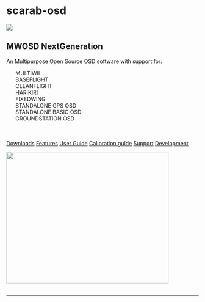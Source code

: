 # scarab-osd
[![](https://www.paypalobjects.com/en_GB/i/btn/btn_donate_SM.gif)](https://www.paypal.com/cgi-bin/webscr?cmd=_donations&business=EBS76N8F426G2&lc=GB&item_name=MW%2dOSD&item_number=R1%2e3&currency_code=GBP&bn=PP%2dDonationsBF%3abtn_donate_SM%2egif%3aNonHosted)
## MWOSD NextGeneration ##

An Multipurpose Open Source OSD software with support for:
<ul class="task-list">
<li>MULTIWII</li>
<li>BASEFLIGHT</li>
<li>CLEANFLIGHT</li>
<li>HARIKIRI</li>
<li>FIXEDWING</li>
<li>STANDALONE GPS OSD</li>
<li>STANDALONE BASIC OSD</li>
<li>GROUNDSTATION OSD</li>
</ul>

<br>
<br>
<a href='Downloads.md'>Downloads</a>  <a href='Features.md'>Features</a>  <a href='User_Guide.md'>User Guide</a>  <a href='Calibration.md'>Calibration guide</a>  <a href='http://fpvlab.com/forums/showthread.php?34250-MWOSD-for-MULTIWII-NAZE32-BASEFLIGHT-HARIKIRI'>Support</a>  <a href='http://www.multiwii.com/forum/viewtopic.php?f=8&t=4865'>Development</a>


<a href='http://www.youtube.com/watch?feature=player_embedded&v=FCIyhbT1kK0' target='_blank'><img src='http://img.youtube.com/vi/FCIyhbT1kK0/0.jpg' width='425' height=344 /></a><br>
<br>
<hr />
